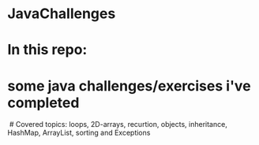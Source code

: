 # JavaChallenges

# In this repo:
  # some java challenges/exercises i've completed
  # Covered topics: loops, 2D-arrays, recurtion, objects, inheritance, HashMap, ArrayList, sorting and Exceptions

